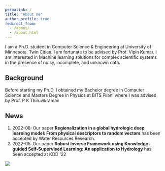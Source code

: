 ```yaml
---
permalink: /
title: "About me"
author_profile: true
redirect_from: 
  - /about/
  - /about.html
---
```


I am a Ph.D. student in Computer Science & Engineering at University of Minnesota, Twin Cities. I am fortunate to be advised by Prof. Vipin Kumar.
I am interested in Machine learning solutions for complex scientific systems in the presence of noisy, incomplete, and unknown data.



Background
------
Before starting my Ph.D, I obtained my Bachelor degree in Computer Science and Masters Degree in Physics at BITS Pilani where I was advised by Prof. P K Thiruvikraman

News
------
1. 2022-08: Our paper **Regionalization in a global hydrologic deep learning model: From physical descriptors to random vectors** has been accepted by Water Resources Research.
2. 2022-05: Our paper **Robust Inverse Framework using Knowledge-guided Self-Supervised Learning: An application to Hydrology** has been accepted at KDD '22

<a href="https://clustrmaps.com/site/1bput" title="Visit tracker"><img src="//www.clustrmaps.com/map_v2.png?d=LfAScFrUO-C4Y6VxgQur3c0EGUK6fOTW9ug-weruTPE&cl=ffffff"></a>